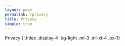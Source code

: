 ```yaml
---
layout: page
permalink: /privacy
title: Privacy
simple: true
---
```

Privacy
{:.titles .display-4 .bg-light .ml-3 .ml-xl-4 .px-1}
